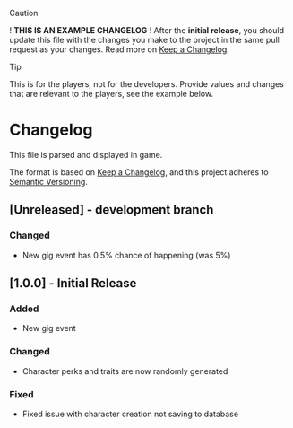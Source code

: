 > [!CAUTION]
> ! **THIS IS AN EXAMPLE CHANGELOG** !
> After the **initial release**, you should update this file with the changes you make to the project in the same pull request as your changes.
> Read more on [Keep a Changelog](https://keepachangelog.com/en/1.0.0/).

> [!TIP]
> This is for the players, not for the developers. Provide values and changes that are relevant to the players, see the example below.

# Changelog

This file is parsed and displayed in game.

The format is based on [Keep a Changelog](https://keepachangelog.com/),
and this project adheres to [Semantic Versioning](https://semver.org/).

## [Unreleased] - development branch

### Changed

- New gig event has 0.5% chance of happening (was 5%)

## [1.0.0] - Initial Release

### Added

- New gig event

### Changed

- Character perks and traits are now randomly generated

### Fixed

- Fixed issue with character creation not saving to database
